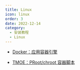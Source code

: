 ```yaml
---
title: Linux
icon: linux
order: 3
date: 2022-12-14
category:
  - 安装教程
  - Linux
---
```


- [<FontIcon icon="page"/> Docker：应用容器引擎](Docker.md)

- [<FontIcon icon="page"/> TMOE：PRoot/chroot 容器脚本](TMOE.md)